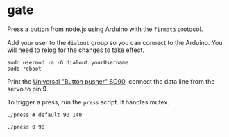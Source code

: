 # gate

Press a button from node.js using Arduino with the `firmata` protocol.

Add your user to the `dialout` group so you can connect to the Arduino. You will
need to relog for the changes to take effect.

```shell
sudo usermod -a -G dialout yourUsername
sudo reboot
```

Print the [Universal "Button pusher" SG90](https://www.thingiverse.com/thing:2806324),
connect the data line from the servo to pin **9**.

To trigger a press, run the `press` script. It handles mutex.

```shell
./press # default 90 140

./press 0 90
```
